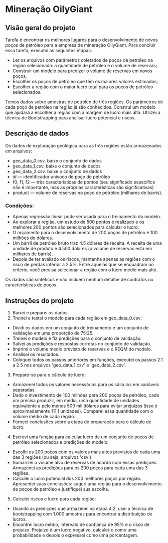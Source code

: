 # Mineração OilyGiant

## Visão geral do projeto
Tarefa é encontrar os melhores lugares para o desenvolvimento de novos poços de petróleo para a empresa de mineração OilyGiant.
Para concluir essa tarefa, executei as seguintes etapas:
-	Ler os arquivos com parâmetros coletados de poços de petróleo na região selecionada: a quantidade de petróleo e o volume de reservas;
-	Construir um modelo para predizer o volume de reservas em novos poços;
-	Escolher os poços de petróleo que têm os maiores valores estimados;
-	Escolher a região com o maior lucro total para os poços de petróleo selecionados.

Temos dados sobre amostras de petróleo de três regiões. Os parâmetros de cada poço de petróleo na região já são conhecidos. Construi um modelo que ajudará a escolher a região com a margem de lucro mais alta. Utilizei a técnica de Bootstrapping para analisar lucro potencial e riscos.

## Descrição de dados
Os dados de exploração geológica para as três regiões estão armazenados em arquivos:
-	geo_data_0.csv. baixe o conjunto de dados
-	geo_data_1.csv. baixe o conjunto de dados
-	geo_data_2.csv. baixe o conjunto de dados
-	id — identificador unívoco de poço de petróleo
-	f0, f1, f2 — três características de pontos (seu significado específico não é importante, mas as próprias características são significativas)
-	product — volume de reservas no poço de petróleo (milhares de barris).

### Condições:
-	Apenas regressão linear pode ser usada para o treinamento do modelo.
-	Ao explorar a região, um estudo de 500 pontos é realizado e os melhores 200 pontos são selecionados para calcular o lucro.
-	O orçamento para o desenvolvimento de 200 poços de petróleo é 100 milhões de dólares.
-	Um barril de petróleo bruto traz 4.5 dólares de receita. A receita de uma unidade de produto é 4.500 dólares (o volume de reservas está em milhares de barris).
-	Depois de ter avaliado os riscos, mantenha apenas as regiões com o risco de perdas inferior a 2.5%. Entre aquelas que se enquadram no critério, você precisa selecionar a região com o lucro médio mais alto.

Os dados são sintéticos e não incluem nenhum detalhe de contratos ou características de poços.

## Instruções do projeto
1.	Baixei e preparei os dados. 
2.	Treinei e testei o modelo para cada região em geo_data_0.csv:
-	Dividi os dados em um conjunto de treinamento e um conjunto de validação em uma proporção de 75:25.
-	Treinei o modelo e fiz predições para o conjunto de validação.
-	Salvei as predições e respostas corretas no conjunto de validação.
-	Imprimi o volume médio previsto de reservas e o REQM do modelo.
-	Analisei os resultados.
-	Coloquei todos os passos anteriores em funções, executei os passos 2.1 a 2.5 nos arquivos 'geo_data_1.csv' e 'geo_data_2.csv'.

3.	Prepare-se para o cálculo de lucro:
-	Armazenei todos os valores necessários para os cálculos em variáveis separadas.
-	Dado o investimento de 100 milhões para 200 poços de petróleo, cada um precisa produzir, em média, uma quantidade de unidades equivalente a pelo menos 500 mil dólares para evitar prejuízos (isso é aproximadamente 111,1 unidades). Comparei essa quantidade com o volume médio de cada região.
- Forneci conclusões sobre a etapa de preparação para o cálculo de lucro.

4.	Escrevi uma função para calcular lucro de um conjunto de poços de petróleo selecionados e predições do modelo:
-	Escolhi os 200 poços com os valores mais altos previstos de cada uma das 3 regiões (ou seja, arquivos 'csv').
-	Sumarizei o volume alvo de reservas de acordo com essas predições. Armazenei as predições para os 200 poços para cada uma das 3 regiões.
-	Calculei o lucro potencial dos 200 melhores poços por região. Apresentei suas conclusões: sugeri uma região para o desenvolvimento de poços de petróleo e justifiquei sua escolha.

5.	Calculei riscos e lucro para cada região:
-	Usando as predições que armazenei na etapa 4.2, usei a técnica de bootstrapping com 1.000 amostras para encontrar a distribuição de lucros.
-	Encontrei lucro médio, intervalo de confiança de 95% e o risco de prejuízo. Prejuízo é um lucro negativo, calculei-o como uma probabilidade e depois o expressei como uma porcentagem.


